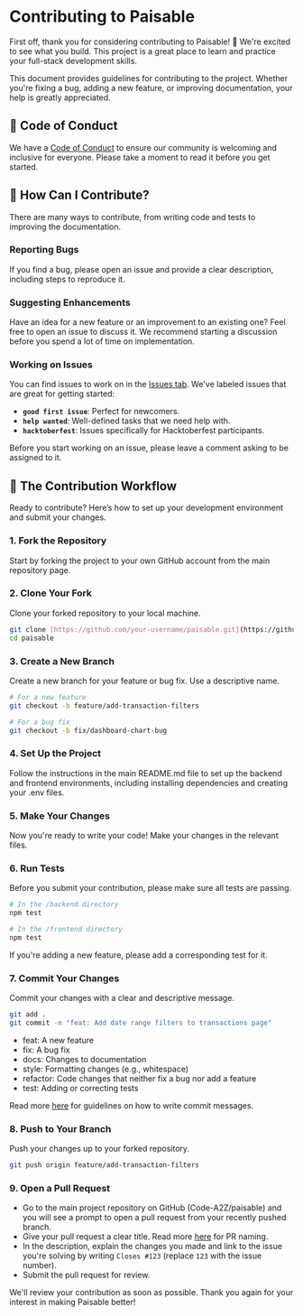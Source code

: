 # Contributing to Paisable

First off, thank you for considering contributing to Paisable! 🎉 We're excited to see what you build. This project is a great place to learn and practice your full-stack development skills.

This document provides guidelines for contributing to the project. Whether you're fixing a bug, adding a new feature, or improving documentation, your help is greatly appreciated.

## 🤝 Code of Conduct
We have a [Code of Conduct](CODE_OF_CONDUCT.md) to ensure our community is welcoming and inclusive for everyone. Please take a moment to read it before you get started.

## 🤔 How Can I Contribute?
There are many ways to contribute, from writing code and tests to improving the documentation.

### Reporting Bugs
If you find a bug, please open an issue and provide a clear description, including steps to reproduce it.

### Suggesting Enhancements
Have an idea for a new feature or an improvement to an existing one? Feel free to open an issue to discuss it. We recommend starting a discussion before you spend a lot of time on implementation.

### Working on Issues
You can find issues to work on in the [Issues tab](https://github.com/Code-A2Z/paisable/issues). We've labeled issues that are great for getting started:
* **`good first issue`**: Perfect for newcomers.
* **`help wanted`**: Well-defined tasks that we need help with.
* **`hacktoberfest`**: Issues specifically for Hacktoberfest participants.

Before you start working on an issue, please leave a comment asking to be assigned to it.

## 🚀 The Contribution Workflow
Ready to contribute? Here’s how to set up your development environment and submit your changes.

### 1. Fork the Repository
Start by forking the project to your own GitHub account from the main repository page.

### 2. Clone Your Fork
Clone your forked repository to your local machine.
```bash
git clone [https://github.com/your-username/paisable.git](https://github.com/your-username/paisable.git)
cd paisable
```

### 3. Create a New Branch
Create a new branch for your feature or bug fix. Use a descriptive name.
```bash
# For a new feature
git checkout -b feature/add-transaction-filters

# For a bug fix
git checkout -b fix/dashboard-chart-bug
```

### 4. Set Up the Project
Follow the instructions in the main README.md file to set up the backend and frontend environments, including installing dependencies and creating your .env files.

### 5. Make Your Changes
Now you're ready to write your code! Make your changes in the relevant files.

### 6. Run Tests
Before you submit your contribution, please make sure all tests are passing.
```bash
# In the /backend directory
npm test

# In the /frontend directory
npm test
```
If you're adding a new feature, please add a corresponding test for it.

### 7. Commit Your Changes
Commit your changes with a clear and descriptive message.
```bash
git add .
git commit -m "feat: Add date range filters to transactions page"
```

- feat: A new feature
- fix: A bug fix
- docs: Changes to documentation
- style: Formatting changes (e.g., whitespace)
- refactor: Code changes that neither fix a bug nor add a feature
- test: Adding or correcting tests

Read more [here](https://www.conventionalcommits.org/en/v1.0.0/) for guidelines on how to write commit messages.

### 8. Push to Your Branch
Push your changes up to your forked repository.
```bash
git push origin feature/add-transaction-filters
```

### 9. Open a Pull Request
- Go to the main project repository on GitHub (Code-A2Z/paisable) and you will see a prompt to open a pull request from your recently pushed branch.
- Give your pull request a clear title. Read more [here](https://namingconvention.org/git/pull-request-naming) for PR naming.
- In the description, explain the changes you made and link to the issue you're solving by writing ```Closes #123``` (replace ```123``` with the issue number).
- Submit the pull request for review.

We'll review your contribution as soon as possible. Thank you again for your interest in making Paisable better!